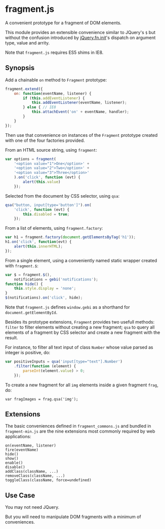 fragment.js
===
A convenient prototype for a fragment of DOM elements.

This module provides an extensible convenience similar to JQuery's `$` but without the confusion introduced by [jQuery.fn.init](https://github.com/jquery/jquery/blob/1.11.0-rc1/src/core/init.js)'s dispatch on argument type, value and arrity.

Note that `fragment.js` requires ES5 shims in IE8.

Synopsis
---
Add a chainable `on` method to `Fragment` prototype:

```javascript
fragment.extend({
	on: function(eventName, listener) {
	    if (this.addEventListener) {
	        this.addEventListener(eventName, listener);
	    } else { // IE8
	        this.attachEvent('on' + eventName, handler);
	    }
    }
});
```

Then use that convenience on instances of the `Fragment` prototype created with one of the four factories provided.

From an HTML source string, using `fragment`:

```javascript
var options = fragment(
    '<option value="1">One</option>' +
    '<option value="2">Two</option>' +
    '<option value="3">Three</option>'
    ).on('click', function (evt) {
        alert(this.value)
    });
```

Selected from the document by CSS selector, using `qsa`:

```javascript
qsa("button, input[type='button']").on(
    'click', function (evt) {
        this.disabled = true; 
    });
```

From a list of elements, using `fragment.factory`:

```javascript
var h1 = fragment.factory(document.getElementsByTag('h1'));
h1.on('click', function(evt) {
    alert(this.innerHTML);
});
```

From a single element, using a conveniently named static wrapper created with `fragment.$`:

```javascript
var $ = fragment.$(),
    notifications = gebi('notifications');
function hide() {
    this.style.display = 'none'; 
}
$(notifications).on('click', hide);
```

Note that `fragment.js` defines `window.gebi` as a shorthand for `document.getElementById`.

Besides its prototype extensions, `Fragment` provides two usefull methods: `filter` to filter elements without creating a new fragment; `qsa` to query all elements of a fragment by CSS selector and create a new fragment with the result.

For instance, to filter all text input of class `Number` whose value parsed as integer is positive, do:

```javascript
var positiveInputs = qsa('input[type="text"].Number')
    .filter(function (element) {
        parseInt(element.value) > 0;
    });
```

To create a new fragment for all `img` elements inside a given fragment `frag`, do:
```
var fragImages = frag.qsa('img');
```

Extensions
---
The basic conveniences defined in `fragment_commons.js` and bundled in `fragment-min.js` are the nine extensions most commonly required by web applications: 

```
on(eventName, listener)
fire(eventName)
hide()
show()
enable()
disable()
addClass(className, ...)
removeClass(className, ...)
toggleClass(className, force=undefined)
```

Use Case
---
You may not need JQuery.

But you will need to manipulate DOM fragments with a minimum of conveniences.

